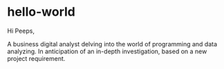 # hello-world

Hi Peeps,

A business digital analyst delving into the world of programming and data analyzing.
In anticipation of an in-depth investigation, based on a new project requirement.

